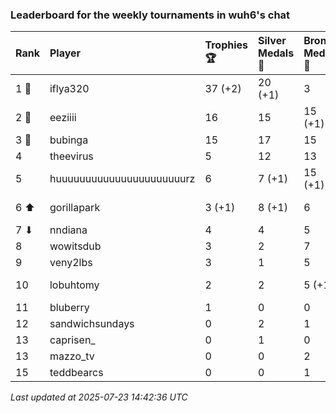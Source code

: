 ### Leaderboard for the weekly tournaments in wuh6's chat

| Rank  | Player                    | Trophies 🏆 | Silver Medals 🥈 | Bronze Medals 🥉 | Points       |
|:------|:--------------------------|:------------|:-----------------|:-----------------|:-------------|
| 1 🥇  | iflya320                  | 37 (+2)     | 20 (+1)          | 3                | 132.5 (+7.0) |
| 2 🥈  | eeziiii                   | 16          | 15               | 15 (+1)          | 70.5 (+0.5)  |
| 3 🥉  | bubinga                   | 15          | 17               | 15               | 69.5         |
| 4     | theevirus                 | 5           | 12               | 13               | 33.5         |
| 5     | huuuuuuuuuuuuuuuuuuuuuurz | 6           | 7 (+1)           | 15 (+1)          | 32.5 (+1.5)  |
| 6 ⬆   | gorillapark               | 3 (+1)      | 8 (+1)           | 6                | 20.0 (+4.0)  |
| 7 ⬇   | nndiana                   | 4           | 4                | 5                | 18.5         |
| 8     | wowitsdub                 | 3           | 2                | 7                | 14.5         |
| 9     | veny2lbs                  | 3           | 1                | 5                | 12.5         |
| 10    | lobuhtomy                 | 2           | 2                | 5 (+1)           | 10.5 (+0.5)  |
| 11    | bluberry                  | 1           | 0                | 0                | 3.0          |
| 12    | sandwichsundays           | 0           | 2                | 1                | 2.5          |
| 13    | caprisen_                 | 0           | 1                | 0                | 1.0          |
| 13    | mazzo_tv                  | 0           | 0                | 2                | 1.0          |
| 15    | teddbearcs                | 0           | 0                | 1                | 0.5          |

_Last updated at 2025-07-23 14:42:36 UTC_